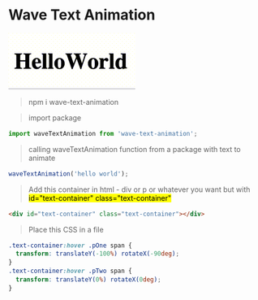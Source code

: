 # Wave Text Animation

![Wave Text Animation](typo-anime.gif)

>npm i wave-text-animation

>import package

```js
import waveTextAnimation from 'wave-text-animation';
```

>calling waveTextAnimation function from a package with text to animate

```js
waveTextAnimation('hello world');
````

>Add this container in html - div or p or whatever you want but with<mark> id="text-container" class="text-container"</mark> 

```html
<div id="text-container" class="text-container"></div>
```

>Place this CSS in a file

```css
.text-container:hover .pOne span {
  transform: translateY(-100%) rotateX(-90deg);
}
.text-container:hover .pTwo span {
  transform: translateY(0%) rotateX(0deg);
}
```